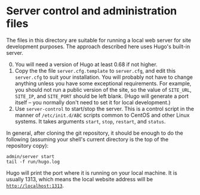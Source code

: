 Server control and administration files
=======================================

The files in this directory are suitable for running a local web server for site development purposes.  The approach described here uses Hugo's built-in server.

0. You will need a version of Hugo at least 0.68 if not higher.
1. Copy the the file `server.cfg.template` to `server.cfg`, and edit this `server.cfg` to suit your installation. You will probably not have to change anything unless you have some exceptional requirements.  For example, you should not run a public version of the site, so the value of `SITE_URL`, `SITE_IP`, and `SITE_PORT` should be left blank.  (Hugo will generate a port itself &ndash; you normally don't need to set it for local development.)
2. Use `server-control` to start/stop the server.  This is a control script in the manner of `/etc/init.d/ABC` scripts  common to CentOS and other Linux systems.  It takes arguments `start`, `stop`, `restart`, and `status`.

In general, after cloning the git repository, it should be enough to do the following (assuming your shell's current directory is the top of the repository copy):

``` shell
admin/server start
tail -f run/hugo.log
```

Hugo will print the port where it is running on your local machine.  It is usually 1313, which means the local website address will be [`http://localhost:1313`](http://localhost:1313).

